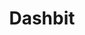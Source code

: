 ---
git: https://github.com/dashbitco
logohandle: dashbitco
sort: dashbit
title: Dashbit
twitter: https://x.com/dashbit
website: https://dashbit.co/
---
